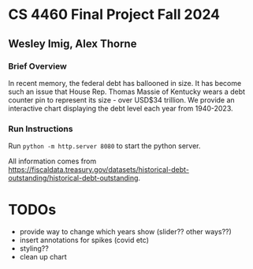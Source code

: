 # CS 4460 Final Project Fall 2024
## Wesley Imig, Alex Thorne

### Brief Overview
In recent memory, the federal debt has ballooned in size. It has become such an issue that House Rep. Thomas Massie of Kentucky wears a debt counter pin to represent its size - over USD$34 trillion. We provide an interactive chart displaying the debt level each year from 1940-2023.

### Run Instructions
Run `python -m http.server 8080` to start the python server.

All information comes from https://fiscaldata.treasury.gov/datasets/historical-debt-outstanding/historical-debt-outstanding.

# TODOs
- provide way to change which years show (slider?? other ways??)
- insert annotations for spikes (covid etc)
- styling??
- clean up chart
